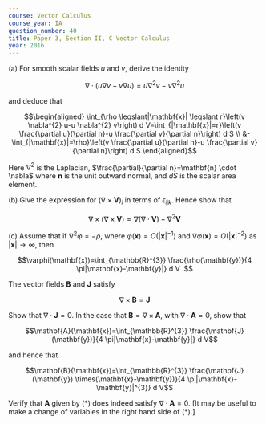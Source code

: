 ```yaml
---
course: Vector Calculus
course_year: IA
question_number: 40
title: Paper 3, Section II, C Vector Calculus
year: 2016
---
```




(a) For smooth scalar fields $u$ and $v$, derive the identity

$$\nabla \cdot(u \nabla v-v \nabla u)=u \nabla^{2} v-v \nabla^{2} u$$

and deduce that

$$\begin{aligned}
\int_{\rho \leqslant|\mathbf{x}| \leqslant r}\left(v \nabla^{2} u-u \nabla^{2} v\right) d V=\int_{|\mathbf{x}|=r}\left(v \frac{\partial u}{\partial n}-u \frac{\partial v}{\partial n}\right) d S \\
&-\int_{|\mathbf{x}|=\rho}\left(v \frac{\partial u}{\partial n}-u \frac{\partial v}{\partial n}\right) d S
\end{aligned}$$

Here $\nabla^{2}$ is the Laplacian, $\frac{\partial}{\partial n}=\mathbf{n} \cdot \nabla$ where $\mathbf{n}$ is the unit outward normal, and $d S$ is the scalar area element.

(b) Give the expression for $(\nabla \times \mathbf{V})_{i}$ in terms of $\epsilon_{i j k}$. Hence show that

$$\nabla \times(\nabla \times \mathbf{V})=\nabla(\nabla \cdot \mathbf{V})-\nabla^{2} \mathbf{V}$$

(c) Assume that if $\nabla^{2} \varphi=-\rho$, where $\varphi(\mathbf{x})=O\left(|\mathbf{x}|^{-1}\right)$ and $\nabla \varphi(\mathbf{x})=O\left(|\mathbf{x}|^{-2}\right)$ as $|\mathbf{x}| \rightarrow \infty$, then

$$\varphi(\mathbf{x})=\int_{\mathbb{R}^{3}} \frac{\rho(\mathbf{y})}{4 \pi|\mathbf{x}-\mathbf{y}|} d V .$$

The vector fields $\mathbf{B}$ and $\mathbf{J}$ satisfy

$$\nabla \times \mathbf{B}=\mathbf{J}$$

Show that $\nabla \cdot \mathbf{J}=0$. In the case that $\mathbf{B}=\nabla \times \mathbf{A}$, with $\nabla \cdot \mathbf{A}=0$, show that

$$\mathbf{A}(\mathbf{x})=\int_{\mathbb{R}^{3}} \frac{\mathbf{J}(\mathbf{y})}{4 \pi|\mathbf{x}-\mathbf{y}|} d V$$

and hence that

$$\mathbf{B}(\mathbf{x})=\int_{\mathbb{R}^{3}} \frac{\mathbf{J}(\mathbf{y}) \times(\mathbf{x}-\mathbf{y})}{4 \pi|\mathbf{x}-\mathbf{y}|^{3}} d V$$

Verify that $\mathbf{A}$ given by $(*)$ does indeed satisfy $\nabla \cdot \mathbf{A}=0$. [It may be useful to make a change of variables in the right hand side of $(*)$.]